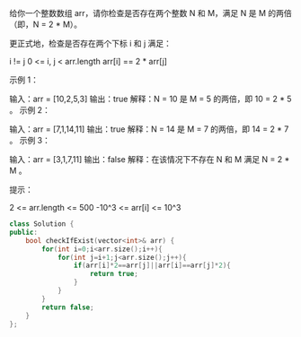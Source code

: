 给你一个整数数组 arr，请你检查是否存在两个整数 N 和 M，满足 N 是 M 的两倍（即，N = 2 * M）。

更正式地，检查是否存在两个下标 i 和 j 满足：

i != j
0 <= i, j < arr.length
arr[i] == 2 * arr[j]


示例 1：

输入：arr = [10,2,5,3]
输出：true
解释：N = 10 是 M = 5 的两倍，即 10 = 2 * 5 。
示例 2：

输入：arr = [7,1,14,11]
输出：true
解释：N = 14 是 M = 7 的两倍，即 14 = 2 * 7 。
示例 3：

输入：arr = [3,1,7,11]
输出：false
解释：在该情况下不存在 N 和 M 满足 N = 2 * M 。


提示：

2 <= arr.length <= 500
-10^3 <= arr[i] <= 10^3

```cpp
class Solution {
public:
    bool checkIfExist(vector<int>& arr) {
        for(int i=0;i<arr.size();i++){
            for(int j=i+1;j<arr.size();j++){
                if(arr[i]*2==arr[j]||arr[i]==arr[j]*2){
                    return true;
                }
            }
        }
        return false;
    }
};
```

